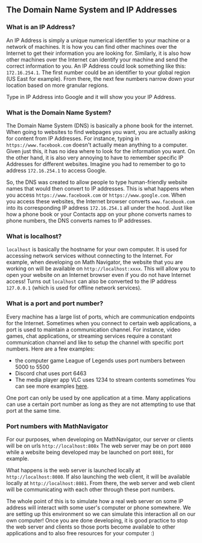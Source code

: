 ## The Domain Name System and IP Addresses

### What is an IP Address?
An IP Address is simply a unique numerical identifier to your machine or a network of machines. It is how you can find other machines over the Internet to get their information you are looking for. Similarly, it is also how other machines over the Internet can identify your machine and send the correct information to you. 
An IP Address could look something like this: `172.16.254.1`.
The first number could be an identifier to your global region (US East for example). From there, the next few numbers narrow down your location based on more granular regions.

Type in IP Address into Google and it will show you your IP Address.

### What is the Domain Name System?
The Domain Name System (DNS) is basically a phone book for the internet. When going to websites to find webpages you want, you are actually asking for content from IP Addresses.
For instance, typing in `https://www.facebook.com` doesn't actually mean anything to a computer. Given just this, it has no idea where to look for the information you want.
On the other hand, it is also very annoying to have to remember specific IP Addresses for different websites. Imagine you had to remember to go to address `172.16.254.1` to access Google.

So, the DNS was created to allow people to type human-friendly website names that would then convert to IP addresses.
This is what happens when you access `https://www.facebook.com` or `https://www.google.com`. When you access these websites, the Internet browser converts `www.facebook.com` into its corresponding IP address `172.16.254.1` all under the hood.
Just like how a phone book or your Contacts app on your phone converts names to phone numbers, the DNS converts names to IP addresses.

### What is localhost?
`localhost` is basically the hostname for your own computer. It is used for accessing network services without connecting to the Internet. For example, when developing on Math Navigator, the website that you are working on will be available on `http://localhost:xxxx`. This will allow you to open your website on an Internet browser even if you do not have Internet access!
Turns out `localhost` can also be converted to the IP address `127.0.0.1` (which is used for offline network services).

### What is a port and port number?
Every machine has a large list of ports, which are communication endpoints for the Internet. Sometimes when you connect to certain web applications, a port is used to maintain a communication channel.
For instance, video games, chat applications, or streaming services require a constant communication channel and like to setup the channel with specific port numbers.
Here are a few examples:
 - the computer game League of Legends uses port numbers between 5000 to 5500
 - Discord chat uses port 6463
 - The media player app VLC uses 1234 to stream contents sometimes
 You can see more examples [here](https://en.wikipedia.org/wiki/List_of_TCP_and_UDP_port_numbers#Registered_ports).
 
One port can only be used by one application at a time. Many applications can use a certain port number as long as they are not attempting to use that port at the same time.

### Port numbers with MathNavigator
For our purposes, when developing on MathNavigator, our server or clients will be on urls `http://localhost:808x`
The web server may be on port `8080` while a website being developed may be launched on port `8081`, for example.

What happens is the web server is launched locally at `http://localhost:8080`.
If also launching the web client, it will be available locally at `http://localhost:8081`.
From there, the web server and web client will be communicating with each other through these port numbers.

The whole point of this is to simulate how a real web server on some IP address will interact with some user's computer or phone somewhere. We are setting up this environment so we can simulate this interaction all on our own computer!
Once you are done developing, it is good practice to stop the web server and clients so those ports become available to other applications and to also free resources for your computer :)

